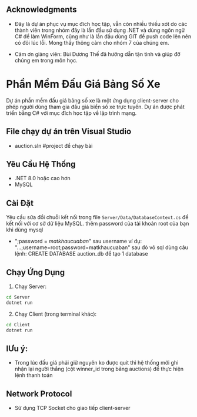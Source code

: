## Acknowledgments

- Đây là dự án phục vụ mục đích học tập, vẫn còn nhiều thiếu xót do các thành viên trong nhóm đây là lần đầu sử dụng .NET và dùng ngôn ngữ C# để làm WinForm, cũng như là lần đầu dùng GIT để push code lên nên có đôi lúc lỗi. Mong thầy thông cảm cho nhóm 7 của chúng em.

- Cảm ơn giảng viên: Bùi Dương Thế đã hướng dẫn tận tình và giúp đỡ chúng em trong môn học.
# Phần Mềm Đấu Giá Bảng Số Xe

Dự án phần mềm đấu giá bảng số xe là một ứng dụng client-server cho phép người dùng tham gia đấu giá biển số xe trực tuyến. Dự án được phát triển bằng C# với mục đích học tập về lập trình mạng.

## File chạy dự án trên Visual Studio
- auction.sln         #project để chạy bài

## Yêu Cầu Hệ Thống
- .NET 8.0 hoặc cao hơn
- MySQL
## Cài Đặt
Yêu cầu sửa đổi chuỗi kết nối trong file `Server/Data/DatabaseContext.cs` để kết nối với cơ sở dữ liệu MySQL.
thêm password của tài khoản root của bạn khi dùng mysql 
- ";password = *matkhaucuaban*" sau username ví dụ: "...;username=root;password=matkhaucuaban"
sau đó vô sql dùng câu lệnh: CREATE DATABASE auction_db để tạo 1 database 
## Chạy Ứng Dụng

1. Chạy Server:
```bash
cd Server
dotnet run
```

2. Chạy Client (trong terminal khác):

```bash
cd Client
dotnet run
```
## lƯu ý: 
- Trong lúc đấu giá phải giữ nguyên ko được quit thì hệ thống mới ghi nhận lại người thắng (cột winner_id trong bảng auctions) để thực hiện lệnh thanh toán
## Network Protocol
- Sử dụng TCP Socket cho giao tiếp client-server

